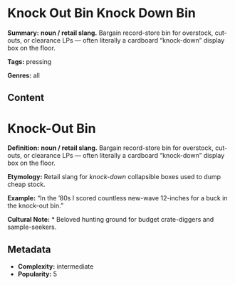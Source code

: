 # Knock Out Bin Knock Down Bin

**Summary:** **noun / retail slang.** Bargain record-store bin for overstock, cut-outs, or clearance LPs — often literally a cardboard “knock-down” display box on the floor.

**Tags:** pressing

**Genres:** all

## Content

# Knock-Out Bin

**Definition:** **noun / retail slang.** Bargain record-store bin for overstock, cut-outs, or clearance LPs — often literally a cardboard “knock-down” display box on the floor.

**Etymology:** Retail slang for *knock-down* collapsible boxes used to dump cheap stock.

**Example:** “In the ’80s I scored countless new-wave 12-inches for a buck in the knock-out bin.”

**Cultural Note:** * Beloved hunting ground for budget crate-diggers and sample-seekers.

## Metadata

- **Complexity:** intermediate
- **Popularity:** 5
